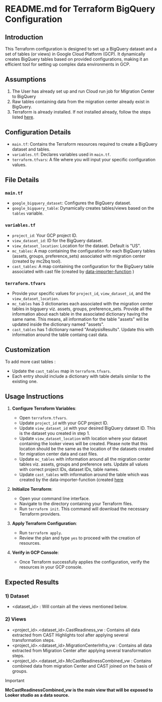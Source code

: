 # README.md for Terraform BigQuery Configuration

## Introduction

This Terraform configuration is designed to set up a BigQuery dataset and a set of tables (or views) in Google Cloud Platform (GCP). It dynamically creates BigQuery tables based on provided configurations, making it an efficient tool for setting up complex data environments in GCP.

## Assumptions
1) The User has already set up and run Cloud run job for Migration Center to BigQuery
1) Raw tables containing data from the migration center already exist in BigQuery.
1) Terraform is already installed. If not installed already, follow the steps listed [here](https://developer.hashicorp.com/terraform/tutorials/gcp-get-started/install-cli).

## Configuration Details

- `main.tf`: Contains the Terraform resources required to create a BigQuery dataset and tables.
- `variables.tf`: Declares variables used in `main.tf`.
- `terraform.tfvars`: A file where you will input your specific configuration values.

## File Details

### `main.tf`

- `google_bigquery_dataset`: Configures the BigQuery dataset.
- `google_bigquery_table`: Dynamically creates tables/views based on the `tables` variable.

### `variables.tf`

- `project_id`: Your GCP project ID.
- `view_dataset_id`: ID for the BigQuery dataset.
- `view_dataset_location`: Location for the dataset. Default is "US".
- `mc_tables`: A map containing the configuration for each BigQuery tables (assets, groups, preference_sets) associated with migration center (created by mc2bq tool).
- `cast_tables`: A map containing the configuration for the BigQuery table associated with cast file (created by [data-importer-function](https://github.com/bishtkomal/mc-cast-tf/blob/main/cloud-function-trigger/README.md#expected-results-from-terraform) )

### `terraform.tfvars`

- Provide your specific values for `project_id`, `view_dataset_id`, and the `view_dataset_location`.
- `mc_tables` has 3 dictionaries each associated with the migration center tables in bigquery viz. assets, groups, preference_sets. Provide all the information about each table in the associated dictionary having the same name. This means, all information for the table "assets" will be updated inside the dictionary named "assets".
- `cast_tables` has 1 dictionary named "AnalysisResults". Update this with information around the table containg cast data.

## Customization

To add more cast tables :
- Update the `cast_tables` map in `terraform.tfvars`.
- Each entry should include a dictionary with table details similar to the existing one.

## Usage Instructions

1. **Configure Terraform Variables**:
   - Open `terraform.tfvars`.
   - Update `project_id` with your GCP project ID.
   - Update `view_dataset_id` with your desired BigQuery dataset ID. This is the dataset you created in step 1.
   - Update `view_dataset_location` with location where your dataset containing the looker views will be created. Please note that this location should be the same as the location of the datasets created for migration center data and cast files.
   - Update `mc_tables` with information around all the migration center tables viz. assets, groups and preference sets. Update all values with correct project IDs, dataset IDs, table names.
   - Update `cast_tables` with information around the table which was created by the data-importer-function (created [here](https://github.com/bishtkomal/mc-cast-tf/blob/main/cloud-function-trigger/README.md#expected-results-from-terraform)

2. **Initialize Terraform**:
   - Open your command line interface.
   - Navigate to the directory containing your Terraform files.
   - Run `terraform init`. This command will download the necessary Terraform providers.

3. **Apply Terraform Configuration**:
   - Run `terraform apply`.
   - Review the plan and type `yes` to proceed with the creation of resources.

4. **Verify in GCP Console**:
   - Once Terraform successfully applies the configuration, verify the resources in your GCP console.

## Expected Results

### 1) Dataset
   - <dataset_id> : Will contain all the views mentioned below.
### 2) Views
   - <project_id>.<dataset_id>.CastReadiness_vw : Contains all data extracted from CAST Highlights tool after applying several transformation steps.
   - <project_id>.<dataset_id>.MigrationCenterInfra_vw : Contains all data extracted from Migration Center after applying several transformation steps.
   - <project_id>.<dataset_id>.McCastReadinessCombined_vw : Contains combined data from migration Center and CAST joined on the basis of groups. 
   > [!IMPORTANT] 
   > **McCastReadinessCombined_vw is the main view that will be exposed to Looker studio as a data source.**


